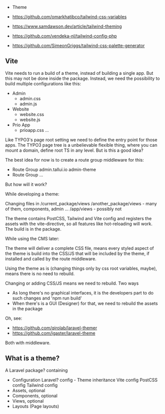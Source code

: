 - Theme

- https://github.com/omarkhatibco/tailwind-css-variables
- https://www.samdawson.dev/article/tailwind-theming
- https://github.com/vendeka-nl/tailwind-config-php
- https://github.com/SimeonGriggs/tailwind-css-palette-generator


## Vite

Vite needs to run a build of a theme, instead of building a single app. But this may not be done inside the package. Instead, we need
the possibility to build multiple configurations like this:

- Admin
    - admin.css
    - admin.js
- Website
    - website.css
    - website.js
- Prio App
    - prioapp.css
    ...

Like TYPO3's page root setting we need to define the entry point for those apps. The TYPO3 page tree is a unbelievable flexible thing, where you can mount a domain, define root TS in any level. But is this a good idea?

The best idea for now is to create a route group middleware for this:

- Route Group   admin.tallui.io   admin-theme
- Route Group   ...

But how will it work?

While developing a theme:

Changing files in
        /current_package/views
        /another_package/views - many of them, components, admin ...
        /app/views - possibly not

The theme contains PostCSS, Tailwind and Vite config and registers the assets with the vite-directive, so all features like hot-reloading will work. The build is in the package.


While using the CMS later:

The theme will deliver a complete CSS file, means every styled aspect of the theme is build into the CSS/JS that will be included by the theme, if installed and called by the route middleware.

Using the theme as is (changing things only by css root variables, maybe), means there is no need to rebuild.

Changing or adding CSS/JS means we need to rebuild. Two ways

- As long there's no graphical interfaces, it is the developers part to do such changes and 'npm run build'
- When there's is a GUI (Designer) for that, we need to rebuild the assets in the package

Oh, see:

- https://github.com/qirolab/laravel-themer
- https://github.com/igaster/laravel-theme

Both with middleware.

## What is a theme?

A Laravel package? containing

- Configuration
    Laravel? config
        - Theme inheritance
    Vite config
    PostCSS config
    Tailwind config
- Assets, optional
- Components, optional
- Views, optional
- Layouts (Page layouts)

